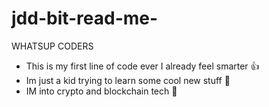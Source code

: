 # jdd-bit-read-me-
WHATSUP CODERS 

- This is my first line of code ever I already feel smarter :+1:
- Im just a kid trying to learn some cool new stuff :hugs:
- IM into crypto and blockchain tech :space_invader:
